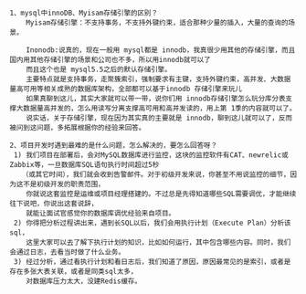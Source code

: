    1、mysql中innoDB、Myisam存储引擎的区别？
        Myisam存储引擎：不支持事务，不支持外键约束，适合那种少量的插入，大量的查询的场景。
        
        Inonodb:说真的，现在一般用 mysql都是 innodb，我真很少用其他的存储引擎，而且国内用其他存储引擎的场景和公司也不多，所以用innodb就可以了
        而且这个也是 mysql5.5之后的默认存储引擎。
        主要特点就是支持事务，走聚簇索引，强制要求有主键，支持外键约束，高并发、大数据量高可用等相关成熟的数据库架构，全部都可以基于innodb 存储引擎来玩儿
        如果真聊到这儿，其实大家就可以带一带，说你们用 innodb存储引擎怎么玩分库分表支撑大数据量高并发的，怎么用读写分离支撑高可用和高并发读的，用上第 1季的内容就可以了。
        说实话，关于存储引擎，现在因为其实真的主要就是 innodb，聊到这儿就可以了，反而被问到这问题，多拓展根据你的经验来回答。

    2、项目开发时遇到最难的是什么问题，怎么解决的，要怎么回答呀？
     1) 我们项目在部署后，会对MySQL数据库进行监控，这块的监控软件有CAT、newrelic或Zabbix等，一旦数据库SQL语句执行时间超过5秒
       （或其它时间），我们就会收到告警邮件。对于初级开发来说，你甚至不用说监控的细节，因为这不是初级开发的职责范围，
        你就说这套监控是运维或项目经理搭建的。不过总是先得知道哪些SQL需要调优，才能继续往下说吧，你说出这套说辞，
        就能让面试官感觉你的数据库调优经验来自项目。
     2) 你得把分析过程讲出来，遇到长SQL以后，我们会用执行计划（Execute Plan）分析该sql，
        这里大家可以去了解下执行计划的知识，比如如何运行，其中包含哪些内容。同时，我们会通过日志，去看当时做了什么业务。
     3) 经过分析，通过看执行计划和看日志后，我们知道了原因，原因最常见的是索引，或者是存在多张大表关联，或者是同类sql太多，  
        对数据库压力太大，没建Redis缓存。


